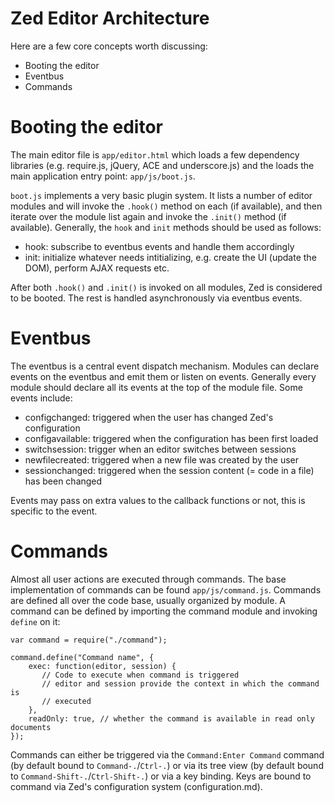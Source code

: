 Zed Editor Architecture
=======================

Here are a few core concepts worth discussing:

* Booting the editor
* Eventbus
* Commands

Booting the editor
==================

The main editor file is `app/editor.html` which loads a few dependency libraries (e.g. require.js, jQuery, ACE and underscore.js) and the loads the main application entry point: `app/js/boot.js`.

`boot.js` implements a very basic plugin system. It lists a number of editor modules and will invoke the `.hook()` method on each (if available), and then iterate over the module list again and invoke the `.init()` method (if available). Generally, the `hook` and `init` methods should be used as follows:

* hook: subscribe to eventbus events and handle them accordingly
* init: initialize whatever needs intitializing, e.g. create the UI (update the DOM), perform AJAX requests etc.

After both `.hook()` and `.init()` is invoked on all modules, Zed is considered to be booted. The rest is handled asynchronously via eventbus events.

Eventbus
========

The eventbus is a central event dispatch mechanism. Modules can declare events on the eventbus and emit them or listen on events. Generally every module should declare all its events at the top of the module file. Some events include:

* configchanged: triggered when the user has changed Zed's configuration
* configavailable: triggered when the configuration has been first loaded
* switchsession: trigger when an editor switches between sessions
* newfilecreated: triggered when a new file was created by the user
* sessionchanged: triggered when the session content (= code in a file) has been changed

Events may pass on extra values to the callback functions or not, this is specific to the event.

Commands
========

Almost all user actions are executed through commands. The base implementation of commands can be found `app/js/command.js`. Commands are defined all over the code base, usually organized by module. A command can be defined by importing the command module and invoking `define` on it:

    var command = require("./command");

    command.define("Command name", {
        exec: function(editor, session) {
           // Code to execute when command is triggered
           // editor and session provide the context in which the command is
           // executed
        },
        readOnly: true, // whether the command is available in read only documents
    });

Commands can either be triggered via the `Command:Enter Command` command (by default bound to `Command-.`/`Ctrl-.`) or via its tree view (by default bound to `Command-Shift-.`/`Ctrl-Shift-.`) or via a key binding. Keys are bound to command via Zed's configuration system (configuration.md).
